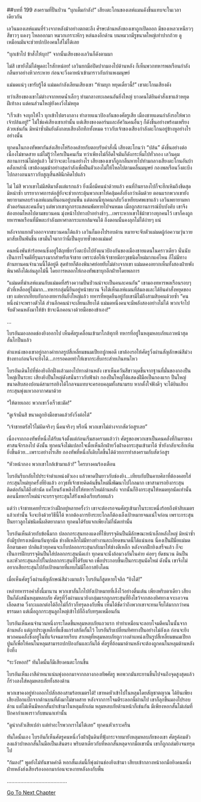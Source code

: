 ##บทที่ 199 สงครามที่ปั่นป่วน
“บุกเต็มกำลัง!” เสียงตะโกนของเลห์แมนดังขึ้นแทบจะในเวลาเดียวกัน


เลวินมองเลห์แมนที่ร่วงจากหลังม้าอย่างตกตะลึง ศีรษะด้านหลังของเขาถูกเปิดออก มีของเหลวเหนียวๆ สีขาวๆ แดงๆ ไหลออกมา หมวกเกราะหักๆ หล่นลงอีกด้าน บนหมวกมีรูขนาดใหญ่เท่าปากถ้วย ดูเหมือนมันจะช่วยปกป้องคนใส่ไม่ได้เลย


“บุกเข้าไป ข้าสั่งให้บุก!” จากนั้นเสียงของเลวินก็ดังตามมา


ไม่สิ เขายังไม่ได้พูดอะไรสักหน่อย! เลวินยกมือปิดปากมองไปด้านหลัง ก็เห็นพวกทหารพลเรือนกำลังกลืนยาอย่างหิวกระหาย ก่อนจะวิ่งดาหน้าเข้ามาราวกับกำแพงมนุษย์


แม่มดแน่ๆ เขารับรู้ได้ แม่มดกำลังเลียนเสียงเขา “ห้ามบุก หยุดเดี๋ยวนี้!” เขาตะโกนเสียงดัง


ทว่าเสียงของเขาไม่ต่างจากหยดน้ำเล็กๆ ท่ามกลางทะเลคนอันยิ่งใหญ่ บางคนได้ยินคำสั่งเขาแล้วหยุดฝีเท้าลง แต่คนส่วนใหญ่ยังคงวิ่งไม่หยุด


“เร็วเข้า จงบุกให้ไว บุกเข้าไปตรงกลาง ทำลายแนวป้องกันของศัตรูเสีย เมืองชายแดนกำลังรอให้พวกเจ้าปล้นอยู่!” ไม่ใช่แค่เสียงเขาเท่านั้น แต่เสียงของดอร์นและอัศวินคนอื่นๆ ก็ดังขึ้นอย่างพร้อมเพรียงด้วยเช่นกัน มิหนำซ้ำมันยังดังกลบเสียงอึกทึกทั้งหมด ราวกับเจ้าของเสียงกำลังตะโกนอยู่ข้างหูอย่างไรอย่างนั้น


ทุกคนในกองทัพพากันส่งเสียงโห่ร้องคล้ายกับตอบรับคำสั่งนี้ เสียงตะโกนว่า “ปล้น” ดังขึ้นอย่างต่อเนื่องไม่ขาดสาย แม้ไม่รู้ว่าใครเป็นคนเริ่ม ทว่าเพียงไม่กี่อึดใจมันก็ดังกระหึ่มไปทั่วกอง เลวินคุมสถานการณ์ไม่อยู่แล้ว ไม่ว่าจะตะโกนอย่างไร เสียงของเขาก็ถูกกลืนหายไปท่ามกลางเสียงตะโกนอันบ้าคลั่งเหล่านี้ เขาต้องคุมม้าอย่างสุดกำลังเพื่อฝืนตัวเองไม่ให้ไหลไปตามคลื่นมนุษย์ กองพลเรือนวิ่งตะบึงไปกลางถนนราวกับสูญสิ้นสตินึกคิดไปแล้ว


ไม่ ไม่สิ พวกเขาไม่มีสติมาตั้งแต่แรกแล้ว ยิ่งเมื่อมีคนนำด้วยแล้ว คนที่กินยาลงไปก็จะฮึกเหิมถึงขีดสุด มิหนำซ้ำ บรรยากาศการต่อสู้ยังจะช่วยกระตุ้นพวกเขาให้คลุ้มคลั่งยิ่งกว่าเดิมด้วย ตอนแรกพวกเขายังพยายามหลบร่างเลห์แมนที่นอนอยู่บนพื้น แต่ตอนนี้ทุกคนกลับวิ่งเหยียบศพเขาแล้ว เลวินพยายามหาตัวดอร์นและคนอื่นๆ แต่พวกเขาถูกกระแสคนพัดหายไปจนหมด เมื่อถูกสถานการณ์บีบบังคับ เขาจึงต้องยอมไหลไปตามขบวนคน มุ่งหน้าไปทางป่าอย่างช้าๆ...เพราะหากเขาใช้ม้าขวางทุกคนไว้ เขาก็คงถูกทหารพลเรือนที่มีพละกำลังมหาศาลกระแทกล้มจนได้ ถึงตอนนั้นคงลุกไม่ได้ง่ายๆ แน่


หลังจากแยกตัวออกจากขบวนคนได้แล้ว เลวินก็มองไปรอบด้าน หมายจะจับตัวแม่มดผู้ก่อความวุ่นวายมาสับเป็นพันชิ้น เขามั่นใจมากว่านี่เป็นอุบายชั่วของแม่มด!


คนหนึ่งพันห้าร้อยคนซึ่งอยู่ใต้ฤทธิ์ยาวิ่งตะบึงไปยังแนวป้องกันของเมืองชายแดนในคราวเดียว นั่นนับเป็นการโจมตีที่รุนแรงมากสำหรับเจ้าชาย เพราะต่อให้เจ้าชายมีอาวุธชนิดใหม่มากแค่ไหน ก็ไม่มีทางต้านทานคนจำนวนนี้ได้อยู่ดี สุดท้ายก็ต้องพินาศย่อยยับไม่ต่างจากเขา แม่มดคงอยากเห็นทั้งสองฝ่ายพังพินาศถึงได้เล่นลูกไม้นี้ โดยการหลอกให้กองทัพเขาบุกอีกฝ่ายโดยพลการ


“แม่มดที่ฆ่าเลห์แมนกับแม่มดที่สร้างความปั่นป่วนน่าจะเป็นคนละคนกัน” เขามองทหารพลเรือนรอบๆ ตัวที่เหลืออยู่ไม่มาก...ทหารกลุ่มนี้ยืนอยู่หน้าขบวน จึงได้เห็นเลห์แมนที่ล้มลงและได้ยินคำสั่งหยุดของเขา แต่หากเทียบกับกองทหารอันยิ่งใหญ่แล้ว ทหารที่หยุดยืนอยู่กับเขามีไม่ถึงสามสิบคนด้วยซ้ำ “คนหนึ่งน่าจะพรางตัวได้ ส่วนอีกคนน่าจะเลียนเสียงได้ แม่มดหนึ่งคนจะมีพลังสองอย่างไม่ได้ พวกเจ้าไปจับตัวคนหลังมาให้ข้า ข้าจะฉีกคอนางด้วยมือของข้าเอง!”


...


ไบรอันมองลอดช่องยิงออกไป เห็นศัตรูเคลื่อนเข้ามาใกล้ทุกที ทหารที่อยู่ในหลุมหลบภัยแถวหน้าสุดลั่นไกปืนแล้ว


ตำแหน่งของเขาอยู่กลางค่ายกลรูปสี่เหลี่ยมขนมเปียกปูกพอดี เขาต้องรอให้ศัตรูวิ่งผ่านสัญลักษณ์สีม่วงข้างทางก่อนจึงจะยิงได้...การรอคอยทำให้เขากระสับกระส่ายเกินทนไหว


ไบรอันเดินไปที่ช่องยิงอีกฝั่งแล้วมองไปทางด้านหลัง เขาเห็นควันสีขาวผุดขึ้นจากฐานที่มั่นของกองปืนใหญ่เป็นระยะ เสียงยิงปืนใหญ่ดังสนั่นราวกับฟ้าผ่า กองปืนใหญ่ได้แสดงฝีมือเป็นกองแรก ปืนใหญ่ขนาดสิบสองปอนด์สามารถยิงได้ไกลจนแทบจะครอบคลุมทั้งสนามรบ หากตั้งใจฟังดีๆ จะได้ยินเสียงกระสุนพุ่งแหวกอากาศมาด้วย


“ให้ตายเถอะ พวกเขาวิ่งเร็วชะมัด!”


“ดูเจ้านั่นสิ ขนาดถูกยิงมือขาดแล้วยังวิ่งต่อได้”


“เจ้าชายตรัสไว้ไม่ผิดจริงๆ นี่คนจริงๆ หรือนี่ พวกเขาไม่ต่างจากสัตว์อสูรเลย”


เนื่องจากกองทัพที่หนึ่งได้รับแจ้งตั้งแต่ก่อนเริ่มสงครามแล้วว่า ศัตรูของพวกเขาเป็นคนคลั่งที่กินยาของศาสนจักรลงไป ดังนั้น ทุกคนจึงไม่แปลกใจเมื่อเห็นอีกฝ่ายวิ่งฝ่าดงกระสุนเข้ามาได้ ซ้ำยังกลับจะฮึกเหิมยิ่งขึ้นด้วย...เพราะอย่างไรเสีย กองทัพที่หนึ่งก็เติบโตขึ้นได้ด้วยการทำสงครามกับสัตว์อสูร


“หัวหน้ากอง พวกเขาใกล้เข้ามาแล้ว!” ใครบางคนร้องเตือน


ไบรอันรีบกลับไปประจำตำแหน่งตัวเอง แล้วพาดปืนยาวกับช่องยิง...เทียบกับปืนคาบศิลาที่ต้องคอยใส่กระสุนใหม่ทุกครั้งที่ยิงแล้ว อาวุธที่เจ้าชายคิดค้นขึ้นใหม่นี้พัฒนาไปไกลมาก เขาสามารถยิงกระสุนติดต่อกันได้ถึงห้านัด แค่โยนรังเพลิงไปให้ทหารใหม่ด้านหลัง จากนั้นก็ยิงกระสุนให้หมดทุกนัดเท่านั้น ตอนนี้ทหารใหม่น่าจะบรรจุกระสุนใส่รังเพลิงเรียบร้อยแล้ว


แต่ว่า เจ้าชายเคยย้ำระหว่างฝึกอยู่หลายครั้งว่า เขาจะต้องรอจนศัตรูเข้ามาในระยะหนึ่งร้อยถึงห้าสิบเมตรแล้วเท่านั้น จึงจะยิงด้วยวิธีนี้ได้ หากต้องการยิงระยะไกลก็ต้องเล็งเป้าหมายจนแน่ใจก่อน เพราะกระสุนปืนยาวลูกโม่ชนิดนี้ผลิตยากมาก ทุกคนได้รับแจกเพียงไม่กี่นัดเท่านั้น


โบรอันเห็นด้วยกับข้อนี้มาก ปลอกกระสุนทองแดงที่ใช้บรรจุดินปืนมีลักษณะหน้าเล็กหลังใหญ่ มิหนำซ้ำยังมีรูปทรงเหมือนกันทุกนัด ช่างตีเหล็กไม่มีทางทำงานละเอียดขนาดนี้ได้แน่นอน นี่คงเป็นฝีมือแม่มดอีกตามเคย ปกติแล้วทุกคนจะเก็บปลอกกระสุนกลับมาให้ช่างตีเหล็ก หลังจากฝึกยิงเสร็จแล้ว ก็จะเป็นการฝึกบรรจุดินปืนใส่ปลอกกระสุนนัดเก่า ทุกคนจะนั่งล้อมวงกันในค่าย ค่อยๆ ยัดชนวน ดินปืน และหัวกระสุนลงไปในปลอกกระสุนที่ได้รับแจก เพื่อประกอบขึ้นเป็นกระสุนนัดใหม่ ดังนั้น เขาจึงไม่อยากเสียกระสุนไปกับเป้าหมายที่แทบไม่มีโอกาสยิงโดน


เมื่อเห็นศัตรูวิ่งผ่านสัญลักษณ์สีม่วงมาแล้ว ไบรอันก็สูดหายใจลึก “ยิงได้!”


เหล่าทหารรอคำสั่งนี้มานาน พวกเขาลั่นไกไปยังเป้าหมายที่เล็งไว้อย่างตื่นเต้น เพียงพริบตาเดียว เสียงปืนก็ดังสนั่นหลุมหลบภัย ศัตรูที่วิ่งผ่านแนวยิงกลุ่มแรกถูกกระสุนที่ยิงไขว้จากสองทิศทางเจาะเอวจนเลือดสาด วิ่งกะเผลกต่อได้อีกไม่กี่ก้าวก็ทรุดลงกับพื้น เห็นได้ชัดว่าถึงพวกเขาจะทนเจ็บได้มากกว่าคนธรรมดา แต่เมื่อถูกกระสุนลูกใหญ่เข้าไปก็ถึงกับทรุดเหมือนกัน


ไบรอันเห็นคนจำนวนหนึ่งกระโดดขึ้นหลุมหลบภัยแถวแรก ทำท่าเหมือนจะลอบโจมตีคนในนั้นจากด้านหลัง แต่ถูกประตูเหล็กที่แข็งแกร่งสกัดกั้นไว้ ไบรอันรีบเปลี่ยนทิศทางปืนอย่างไม่ลังเล ก่อนจะยิงพวกคนคลั่งซึ่งอยู่ในที่แจ้งจนตายเรียบ สาเหตุที่หลุมหลบภัยถูกวางตำแหน่งเป็นรูปสี่เหลี่ยมขนมเปียกปูนก็เพื่อให้คนในหลุมสามารถปกป้องกันและกันได้ ศัตรูที่อ้อมมาด้านหลังจะต้องถูกคนในหลุมด้านหลังยิงทิ้ง


“ระวังหอก!” ทันใดนั้นก็มีเสียงคนตะโกนขึ้น


ไบรอันเห็นเงาสีดำหนาแน่นพุ่งออกมาจากกลางกองทัพศัตรู พอพวกมันทะยานขึ้นไปจนถึงจุดสูงสุดแล้ว ก็ร่วงลงใส่หลุมหลบภัยทั้งสองด้าน


พวกเขาคงอยู่ห่างออกไปสักสองสามร้อยเมตรได้! เขาหดหัวเข้าไปในหลุมโดยสัญชาตญาณ ได้ยินเพียงเสียงป๊อกแป๊กจากด้านบนที่ดังมาไม่ขาดสาย หลังจากการโจมตีระลอกนี้ผ่านไป เขาก็ลุกขึ้นมองไปรอบด้าน แต่ไม่เห็นมีหอกสั้นปาเข้ามาในหลุมสักเล่ม หลุมหลบภัยด้านหน้าก็เช่นกัน มีเพียงหอกสั้นไม่เล่มที่ปักคากำแพงราวกับขนนกเท่านั้น


“ดูน่ากลัวเสียเปล่า แต่ทำอะไรพวกเราไม่ได้เลย” ทุกคนหัวเราะครืน


ทันใดนั้นเอง ไบรอันก็เห็นศัตรูคนหนี่งวิ่งฝ่าฝุ่นดินที่ฟุ้งกระจายมายังหลุมหลบภัยของเขา ศัตรูค้อมตัวลงแล้วปาหอกสั้นในมือเป็นเส้นตรง พริบตาเดียวกับที่หอกสั้นหลุดจากมือเขานั้น เขาก็ถูกถล่มยิงจนทรุดไป


“ก้มลง!” พูดยังไม่ทันขาดคำดี หอกสั้นเล่มนี้ก็พุ่งผ่านช่องยิงเข้ามา เสียบเข้ากลางหน้าอกมือยิงคนหนึ่ง ฝ่ายหลังส่งเสียงร้องออกมาก่อนจะหงายหลังลงกับพื้น


........................................






[Go To Next Chapter]( ./112.md)